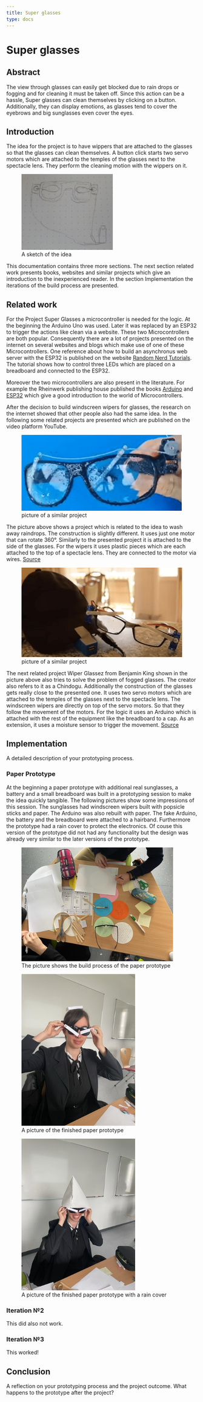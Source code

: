 ```yaml
---
title: Super glasses
type: docs
---
```


# Super glasses

## Abstract

The view through glasses can easily get blocked due to rain drops or fogging and 
for cleaning it must be taken off. Since this action can be a hassle, 
Super glasses can clean themselves by clicking on a button. 
Additionally, they can display emotions, as glasses tend to cover the eyebrows and 
big sunglasses even cover the eyes.

## Introduction

The idea for the project is to have wippers that are attached to the glasses 
so that the glasses can clean themselves. A button click starts two servo motors which are attached to the temples of the glasses next to the spectacle lens. They perform the cleaning motion with the wippers on it.

<figure>
    <img src="./assets/brille_sketch.jpg" alt="A sketch of the idea" style="max-height: 200px"/>
  <figcaption>A sketch of the idea</figcaption>
</figure>

This documentation contains three more sections. The next section related work presents books, websites and similar projects which give an introduction to the inexperienced reader. In the section Implementation the iterations of the build process are presented. 

## Related work

For the Project Super Glasses a microcontroller is needed for the logic. At the beginning the Arduino Uno was used. Later it was replaced by an ESP32 to trigger the actions like clean via a website. These two Microcontrollers are both popular. Consequently there are a lot of projects presented on the internet on several websites and blogs which make use of one of these Microcontrollers. One reference about how to build an asynchronus web server with the ESP32 is published on the website [Random Nerd Tutorials](https://randomnerdtutorials.com/esp32-async-web-server-espasyncwebserver-library/). The tutorial shows how to control three LEDs which are placed on a breadboard and connected to the ESP32. 

Moreover the two microcontrollers are also present in the literature. For example the Rheinwerk publishing house published the books [Arduino](https://www.rheinwerk-verlag.de/arduino-das-umfassende-handbuch/) and [ESP32](https://www.rheinwerk-verlag.de/mikrocontroller-esp32-das-umfassende-handbuch/) which give a good introduction to the world of Microcontrollers.

After the decision to build windscreen wipers for glasses, the research on the internet showed that other people also had the same idea. In the following some related projects are presented which are published on the video platform YouTube.
<figure>
    <img src="./assets/1relatedWork.png" alt="A sketch of the idea" style="max-height: 200px"/>
  <figcaption>picture of a similar project</figcaption>
</figure>

The picture above shows a project which is related to the idea to wash away raindrops. The construction is slightly different. It uses just one motor that can rotate 360°. Similarly to the presented project it is attached to the side of the glasses. For the wipers it uses plastic pieces which are each attached to the top of a spectacle lens. They are connected to the motor via wires. [Source](https://youtube.com/shorts/yv6GhCoSSO8?si=K6DPu0hzVph28PmN) 

<figure>
    <img src="./assets/2relatedWork.png" alt="picture of a similar project" style="max-height: 300px"/>
  <figcaption>picture of a similar project</figcaption>
</figure>

The next related project Wiper Glassez from Benjamin King shown in the picture above also tries to solve the problem of fogged glasses. The creator also refers to it as a Chindogu. Additionally the construction of the glasses gets really close to the presented one. It uses two servo motors which are attached to the temples of the glasses next to the spectacle lens. The windscreen wipers are directly on top of the servo motors. So that they follow the movement of the motors. For the logic it uses an Arduino which is attached with the rest of the equipment like the breadboard to a cap. As an extension, it uses a moisture sensor to trigger the movement.
[Source](https://www.youtube.com/watch?v=jDX6aNAMXfQ) 



## Implementation 

A detailed description of your prototyping process.

### Paper Prototype

At the beginning a paper prototype with additional real sunglasses, a battery and a small breadboard was built in a prototyping session to make the idea quickly tangible. The following pictures show some impressions of this session. The sunglasses had windscreen wipers built with popsicle sticks and paper. The Arduino was also rebuilt with paper. The fake Arduino, the battery and the breadboard were attached to a hairband. Furthermore the prototype had a rain cover to protect the electronics. Of couse this version of the prototype did not had any functionality but the design was already very similar to the later versions of the prototype.

<figure>
    <img src="./assets/Paper_Prototype_Build.jpg" alt="A sketch of the idea" style="max-height: 300px"/>
  <figcaption>The picture shows the build process of the paper prototype</figcaption>
</figure>
<figure>
    <img src="./assets/Paper_Prototype_finished.jpg" alt="A sketch of the idea" style="max-height: 400px"/>
  <figcaption>A picture of the finished paper prototype</figcaption>
</figure>
<figure>
    <img src="./assets/Paper_Prototype_finished_with_hat.jpg" alt="A sketch of the idea" style="max-height: 400px"/>
  <figcaption>A picture of the finished paper prototype with a rain cover</figcaption>
</figure>

### Iteration №2

This did also not work.

### Iteration №3

This worked!

## Conclusion

A reflection on your prototyping process and the project outcome. What happens to the prototype after the project?